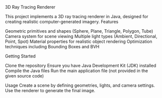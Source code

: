3D Ray Tracing Renderer

This project implements a 3D ray tracing renderer in Java, designed for creating realistic computer-generated imagery.
Features

Geometric primitives and shapes (Sphere, Plane, Triangle, Polygon, Tube)
Camera system for scene viewing
Multiple light types (Ambient, Directional, Point, Spot)
Material properties for realistic object rendering
Optimization techniques including Bounding Boxes and BVH

Getting Started

Clone the repository
Ensure you have Java Development Kit (JDK) installed
Compile the Java files
Run the main application file (not provided in the given source code)

Usage
Create a scene by defining geometries, lights, and camera settings. Use the renderer to generate the final image.
